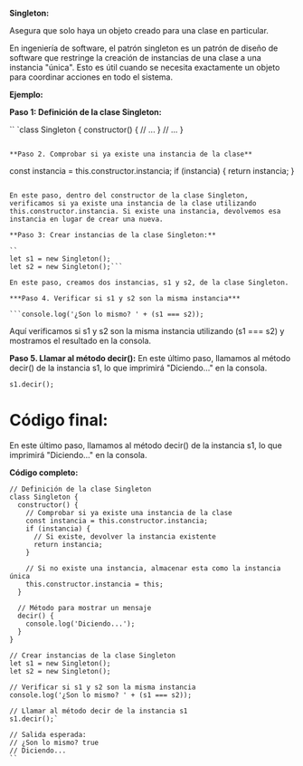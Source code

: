 **Singleton:**

Asegura que solo haya un objeto creado para una clase en particular.

En ingeniería de software, el patrón singleton es un patrón de diseño de software que restringe la creación de instancias de una clase a una instancia "única". Esto es útil cuando se necesita exactamente un objeto para coordinar acciones en todo el sistema.

**Ejemplo:**

**Paso 1: Definición de la clase Singleton:**

``
`class Singleton {
  constructor() {
    // ...
  }
  // ...
}
```

**Paso 2. Comprobar si ya existe una instancia de la clase**

```
const instancia = this.constructor.instancia;
if (instancia) {
  return instancia;
}
```

En este paso, dentro del constructor de la clase Singleton, verificamos si ya existe una instancia de la clase utilizando this.constructor.instancia. Si existe una instancia, devolvemos esa instancia en lugar de crear una nueva.

**Paso 3: Crear instancias de la clase Singleton:**

``
let s1 = new Singleton();
let s2 = new Singleton();```

En este paso, creamos dos instancias, s1 y s2, de la clase Singleton.

***Paso 4. Verificar si s1 y s2 son la misma instancia***

```console.log('¿Son lo mismo? ' + (s1 === s2));
```

Aquí verificamos si s1 y s2 son la misma instancia utilizando (s1 === s2) y mostramos el resultado en la consola.

**Paso 5. Llamar al método decir():** En este último paso, llamamos al método decir() de la instancia s1, lo que imprimirá "Diciendo..." en la consola.

```
s1.decir();
```

**Código final:**
=======
En este último paso, llamamos al método decir() de la instancia s1, lo que imprimirá "Diciendo..." en la consola.

**Código completo:**

```
// Definición de la clase Singleton
class Singleton {
  constructor() {
    // Comprobar si ya existe una instancia de la clase
    const instancia = this.constructor.instancia;
    if (instancia) {
      // Si existe, devolver la instancia existente
      return instancia;
    }
    
    // Si no existe una instancia, almacenar esta como la instancia única
    this.constructor.instancia = this;
  }
  
  // Método para mostrar un mensaje
  decir() {
    console.log('Diciendo...');
  }
}

// Crear instancias de la clase Singleton
let s1 = new Singleton();
let s2 = new Singleton();

// Verificar si s1 y s2 son la misma instancia
console.log('¿Son lo mismo? ' + (s1 === s2));

// Llamar al método decir de la instancia s1
s1.decir();`

// Salida esperada:
// ¿Son lo mismo? true
// Diciendo...
``

